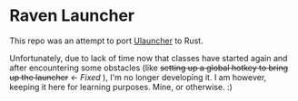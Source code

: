 # Raven Launcher
This repo was an attempt to port [Ulauncher](https://github.com/Ulauncher/Ulauncher) to Rust. 

Unfortunately, due to lack of time now that classes have started again and after encountering some obstacles (like ~~setting up a global hotkey to bring up the launcher~~ *<- Fixed* ), I'm no longer developing it. 
I am however, keeping it here for learning purposes. Mine, or otherwise. :)
